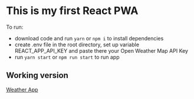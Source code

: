 # This is my first React PWA
To run: 
 - download code and run `yarn` or `npm i` to install dependencies
 - create .env file in the root directory, set up variable REACT_APP_API_KEY and paste there your Open Weather Map API Key
 - run `yarn start` or `npm run start` to run app

## Working version
[Weather App](https://d1zero-react-pwa.herokuapp.com/)
